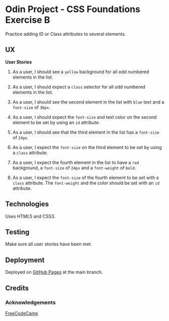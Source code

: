 # Odin Project - CSS Foundations Exercise B

Practice adding ID or Class attributes to several elements.

## UX

**User Stories**

1.  As a user, I should see a `yellow` background for all odd numbered elements in the list.

2.  As a user, I should expect a `class` selector for all odd numbered elements in the list.

3.  As a user, I should see the second element in the list with `blue` text and a `font-size` of `36px`.

4.  As a user, I should expect the `font-size` and text color on the second element to be set by using an `id` attribute.

5.  As a user, I should see that the third element in the list has a `font-size` of `24px`.

6.  As a user, I expect the `font-size` on the third element to be set by using a `class` attribute.

7.  As a user, I expect the fourth element in the list to have a `red` background, a `font-size` of `24px` and a `font-weight` of `bold`.

8.  As a user, I expect the `font-size` of the fourth element to be set with a `class` attribute.  The `font-weight` and the color should be set with an `id` attribute.

## Technologies

Uses HTML5 and CSS3.

## Testing

Make sure all user stories have been met.

## Deployment

Deployed on [GitHub Pages](https://derektypist.github.io/odin-p-css-foundations-b/) at the main branch.

## Credits

### Acknowledgements

[FreeCodeCamp](https://www.freecodecamp.org/)


